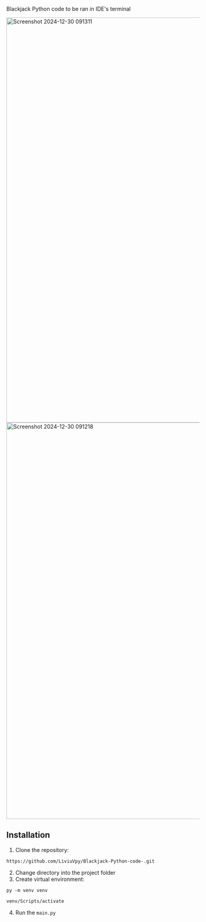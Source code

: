 
Blackjack Python code to be ran in IDE's terminal

<img width="1055" alt="Screenshot 2024-12-30 091311" src="https://github.com/user-attachments/assets/23d4bded-519d-4db3-ae08-364a9a656478" />

<img width="1033" alt="Screenshot 2024-12-30 091218" src="https://github.com/user-attachments/assets/aea9b8f4-8d3f-4121-8371-47b6dca656c4" />

## Installation

1. Clone the repository: 
```
https://github.com/LiviuVpy/Blackjack-Python-code-.git
```
2. Change directory into the project folder
3. Create virtual environment: 
```
py -m venv venv
``` 
```
venv/Scripts/activate
```

4. Run the `main.py`
